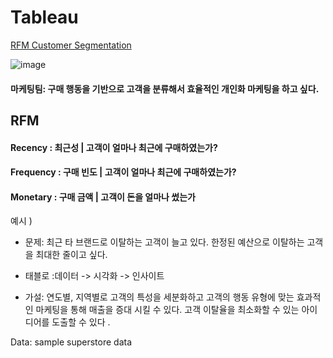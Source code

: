 # Tableau
[RFM Customer Segmentation](https://public.tableau.com/views/RFMCustomerSegmentation_16457649669220/1?:language=ko-KR&:display_count=n&:origin=viz_share_link)

![image](https://user-images.githubusercontent.com/89775352/162190302-547293bd-4a77-471b-94c4-8cf730257cce.png)


#### 마케팅팀: 구매 행동을 기반으로 고객을 분류해서 효율적인 개인화 마케팅을 하고 싶다.

## RFM
#### Recency  :  최근성    | 고객이 얼마나 최근에 구매하였는가?  
#### Frequency : 구매 빈도 | 고객이 얼마나 최근에 구매하였는가? 
#### Monetary : 구매 금액  | 고객이 돈을 얼마나 썼는가 

예시 ) 

- 문제: 최근 타 브랜드로 이탈하는 고객이 늘고 있다. 한정된 예산으로 이탈하는 고객을 최대한 줄이고 싶다.

- 태블로 :데이터 -> 시각화 -> 인사이트

- 가설: 연도별, 지역별로 고객의 특성을 세분화하고 고객의 행동 유형에 맞는 효과적인 마케팅을 통해 매출을 증대 시킬 수 있다. 
        고객 이탈율을 최소화할 수 있는 아이디어를 도출할 수 있다 .

Data: sample superstore data 
